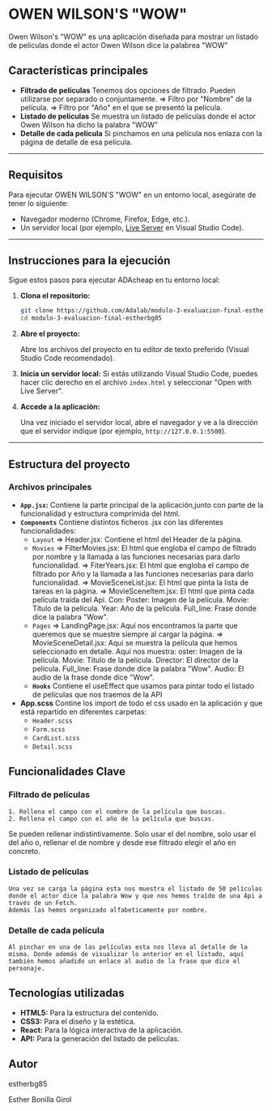 # OWEN WILSON'S "WOW"

Owen Wilson's "WOW" es una aplicación diseñada para mostrar un listado de películas donde el actor Owen Wilson dice la palabrea "WOW"

## Características principales

- **Filtrado de películas** Tenemos dos opciones de filtrado. Pueden utilizarse por separado o conjuntamente.
  => Filtro por "Nombre" de la película.
  => Filtro por "Año" en el que se presentó la película.
- **Listado de películas** Se muestra un listado de películas donde el actor Owen Wilson ha dicho la palabra "WOW"
- **Detalle de cada película** Si pinchamos en una película nos enlaza con la página de detalle de esa película.

---

## Requisitos

Para ejecutar OWEN WILSON'S "WOW" en un entorno local, asegúrate de tener lo siguiente:

- Navegador moderno (Chrome, Firefox, Edge, etc.).
- Un servidor local (por ejemplo, [Live Server](https://marketplace.visualstudio.com/items?itemName=ritwickdey.LiveServer) en Visual Studio Code).

---

## Instrucciones para la ejecución

Sigue estos pasos para ejecutar ADAcheap en tu entorno local:

1. **Clona el repositorio:**

   ```bash
   git clone https://github.com/Adalab/modulo-3-evaluacion-final-estherbg85.git
   cd modulo-3-evaluacion-final-estherbg85
   ```

2. **Abre el proyecto:**

   Abre los archivos del proyecto en tu editor de texto preferido (Visual Studio Code recomendado).

3. **Inicia un servidor local:**
   Si estás utilizando Visual Studio Code, puedes hacer clic derecho en el archivo `index.html` y seleccionar "Open with Live Server".

4. **Accede a la aplicación:**

   Una vez iniciado el servidor local, abre el navegador y ve a la dirección que el servidor indique (por ejemplo, `http://127.0.0.1:5500`).

---

## Estructura del proyecto

### Archivos principales

- **`App.jsx`:** Contiene la parte principal de la aplicación,junto con parte de la funcionalidad y estructura comprimida del html.
- **`Components`** Contiene distintos ficheros .jsx con las diferentes funcionalidades:
  - `Layout`
    => Header.jsx: Contiene el html del Header de la página.
  - `Movies`
    => FilterMovies.jsx: El html que engloba el campo de filtrado por nombre y la llamada a las funciones necesarias para darlo funcionalidad.
    => FiterYears.jsx: El html que engloba el campo de filtrado por Año y la llamada a las funciones necesarias para darlo funcionalidad.
    => MovieSceneList.jsx: El html que pinta la lista de tareas en la página.
    => MovieSceneItem.jsx: El html que pinta cada película traída del Api. Con:
    Poster: Imagen de la película.
    Movie: Título de la película.
    Year: Año de la película.
    Full_line: Frase donde dice la palabra "Wow".
  - `Pages`
    => LandingPage.jsx: Aquí nos encontramos la parte que queremos que se muestre siempre al cargar la página.
    => MovieSceneDetail.jsx: Aqui se muestra la película que hemos seleccionado en detalle. Aquí nos muestra:
    oster: Imagen de la película.
    Movie: Título de la película.
    Director: El director de la película.
    Full_line: Frase donde dice la palabra "Wow".
    Audio: El audio de la frase donde dice "Wow".
  - **`Hooks`** Contiene el useEffect que usamos para pintar todo el listado de películas que nos traemos de la API
- **App.scss** Contine los import de todo el css usado en la aplicación y que está repartido en diferentes carpetas:
  - `Header.scss`
  - `Form.scss`
  - `CardList.scss`
  - `Detail.scss`

## Funcionalidades Clave

### Filtrado de películas

    1. Rellena el campo con el nombre de la película que buscas.
    2. Rellena el campo con el año de la película que buscas.

Se pueden rellenar indistintivamente. Solo usar el del nombre, solo usar el del año o, rellenar el de nombre y desde ese filtrado elegir el año en concreto.

### Listado de películas

    Una vez se carga la página esta nos muestra el listado de 50 películas donde el actor dice la palabra Wow y que nos hemos traído de una Api a través de un Fetch.
    Además las hemos organizado alfabeticamente por nombre.

### Detalle de cada película

    Al pinchar en una de las películas esta nos lleva al detalle de la misma. Donde además de visualizar lo anterior en el listado, aquí también hemos añadido un enlace al audio de la frase que dice el personaje.

## Tecnologías utilizadas

- **HTML5:** Para la estructura del contenido.
- **CSS3:** Para el diseño y la estética.
- **React:** Para la lógica interactiva de la aplicación.
- **API:** Para la generación del listado de películas.

## Autor

estherbg85

Esther Bonilla Girol
